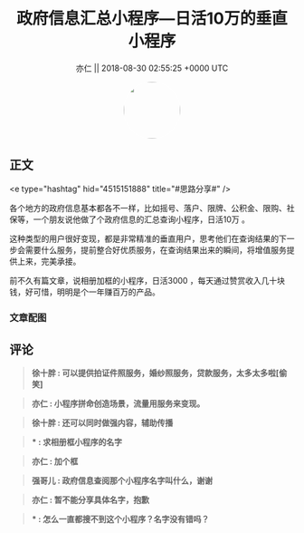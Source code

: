 <h1 align="center">政府信息汇总小程序—日活10万的垂直小程序</h1>




<p align="center">
    <a>亦仁 || 2018-08-30 02:55:25 &#43;0000 UTC</a>
</p>

<div align="center">
    <img src="https://images.zsxq.com/Fn3NQqCN8nuGF86yZPXSbEsl0mb3?e=1590940799&amp;token=kIxbL07-8jAj8w1n4s9zv64FuZZNEATmlU_Vm6zD:pfbNc8W3hS0oYG_hyXXh_rHMHuc=" width="100" height="100" style="border:1px solid;border-radius:50%; color:#ffffff"/>
</div>




## 正文

<div>
&lt;e type=&#34;hashtag&#34; hid=&#34;4515151888&#34; title=&#34;#思路分享#&#34; /&gt;  

各个地方的政府信息基本都各不一样，比如摇号、落户、限牌、公积金、限购、社保等，一个朋友说他做了个政府信息的汇总查询小程序，日活10万 。 

这种类型的用户很好变现，都是非常精准的垂直用户，思考他们在查询结果的下一步会需要什么服务，提前整合好优质服务，在查询结果出来的瞬间，将增值服务提供上来，完美承接。

前不久有篇文章，说相册加框的小程序，日活3000 ，每天通过赞赏收入几十块钱，好可惜，明明是个一年赚百万的产品。
</div>

### 文章配图

<div class="image" align="center">

</div>


## 评论

<div align="left">
<div>

<blockquote >
<span> <strong>徐十胖 : 可以提供拍证件照服务，婚纱照服务，贷款服务，太多太多啦[偷笑] </strong></span>
</blockquote>

<blockquote >
<span> <strong>亦仁 : 小程序拼命创造场景，流量用服务来变现。 </strong></span>
</blockquote>

<blockquote >
<span> <strong>徐十胖 : 还可以同时做强内容，辅助传播 </strong></span>
</blockquote>

<blockquote >
<span> <strong>          * : 求相册框小程序的名字 </strong></span>
</blockquote>

<blockquote >
<span> <strong>亦仁 : 加个框 </strong></span>
</blockquote>

<blockquote >
<span> <strong>强哥儿 : 政府信息查阅那个小程序名字叫什么，谢谢 </strong></span>
</blockquote>

<blockquote >
<span> <strong>亦仁 : 暂不能分享具体名字，抱歉 </strong></span>
</blockquote>

<blockquote >
<span> <strong>          * : 怎么一直都搜不到这个小程序？名字没有错吗？ </strong></span>
</blockquote>

</div>
</div>